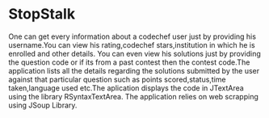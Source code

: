 # StopStalk

One can get every information about a codechef user just by providing his username.You can view his rating,codechef stars,institution in which he is enrolled and other details.
You can even view his solutions just by providing the question code or if its from a past contest then the contest code.The application lists all the details regarding the solutions submitted by the user against
that particular question such as points scored,status,time taken,language used etc.The aplication displays the code in JTextArea using the library RSyntaxTextArea.
The application relies on web scrapping using JSoup Library.
